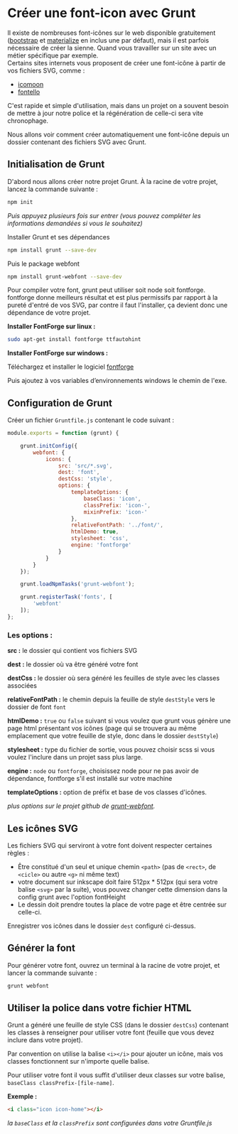 # Créer une font-icon avec Grunt

Il existe de nombreuses font-icônes sur le web disponible gratuitement ([bootstrap](https://getbootstrap.com) et [materialize](http://www.materializecss.com/) en inclus une par défaut), mais il est parfois nécessaire de créer la sienne. Quand vous travailler sur un site avec un métier spécifique par exemple.  
Certains sites internets vous proposent de créer une font-icône à partir de vos fichiers SVG, comme :

- [icomoon](https://icomoon.io/)
- [fontello](http://www.fontello.com/)

C'est rapide et simple d'utilisation, mais dans un projet on a souvent besoin de mettre à jour notre police et la régénération de celle-ci sera vite chronophage.

Nous allons voir comment créer automatiquement une font-icône depuis un dossier contenant des fichiers SVG avec Grunt.

## Initialisation de Grunt

D'abord nous allons créer notre projet Grunt. À la racine de votre projet, lancez la commande suivante :

```bash
npm init
```
*Puis appuyez plusieurs fois sur entrer (vous pouvez compléter les informations demandées si vous le souhaitez)*

Installer Grunt et ses dépendances

```bash
npm install grunt --save-dev
```

Puis le package webfont
```bash
npm install grunt-webfont --save-dev
```

Pour compiler votre font, grunt peut utiliser soit node soit fontforge.  
fontforge donne meilleurs résultat et est plus permissifs par rapport à la pureté d'entré de vos SVG, par contre il faut l'installer, ça devient donc une dépendance de votre projet.

**Installer FontForge sur linux :**

```bash
sudo apt-get install fontforge ttfautohint
```

**Installer FontForge sur windows :**

Téléchargez et installer le logiciel [fontforge](www.lien.fr)

Puis ajoutez à vos variables d’environnements windows le chemin de l'exe.

## Configuration de Grunt

Créer un fichier `Gruntfile.js` contenant le code suivant : 

```JavaScript
module.exports = function (grunt) {

    grunt.initConfig({
        webfont: {
            icons: {
                src: 'src/*.svg',
                dest: 'font',
                destCss: 'style',
                options: {
                    templateOptions: {
                        baseClass: 'icon',
                        classPrefix: 'icon-',
                        mixinPrefix: 'icon-'
                    },
                    relativeFontPath: '../font/',
                    htmlDemo: true,
                    stylesheet: 'css',
                    engine: 'fontforge'
                }
            }
        }
    });

    grunt.loadNpmTasks('grunt-webfont');

    grunt.registerTask('fonts', [
        'webfont'
    ]);
};
```
### Les options :

**src :** le dossier qui contient vos fichiers SVG

**dest :** le dossier où va être généré votre font
  
**destCss :** le dossier où sera généré les feuilles de style avec les classes associées

**relativeFontPath :** le chemin depuis la feuille de style `destStyle` vers le dossier de font `font`

**htmlDemo :** `true` ou `false` suivant si vous voulez que grunt vous génère une page html présentant vos icônes (page qui se trouvera au même emplacement que votre feuille de style, donc dans le dossier `destStyle`)

**stylesheet :** type du fichier de sortie, vous pouvez choisir scss si vous voulez l'inclure dans un projet sass plus large.

**engine :** `node` ou `fontforge`, choisissez node pour ne pas avoir de dépendance, fontforge s'il est installé sur votre machine

**templateOptions :** option de préfix et base de vos classes d'icônes.

*plus options sur le projet github de [grunt-webfont](https://github.com/sapegin/grunt-webfont).*

## Les icônes SVG

Les fichiers SVG qui serviront à votre font doivent respecter certaines règles :

- Être constitué d'un seul et unique chemin `<path>` (pas de `<rect>`, de `<cicle>` ou autre `<g>` ni même text)
- votre document sur inkscape doit faire 512px * 512px (qui sera votre balise `<svg>` par la suite), vous pouvez changer cette dimension dans la config grunt avec l'option fontHeight
- Le dessin doit prendre toutes la place de votre page et être centrée sur celle-ci.

Enregistrer vos icônes dans le dossier `dest` configuré ci-dessus.

## Générer la font

Pour générer votre font, ouvrez un terminal à la racine de votre projet, et lancer la commande suivante :

```bash
grunt webfont
```

## Utiliser la police dans votre fichier HTML

Grunt a généré une feuille de style CSS (dans le dossier `destCss`) contenant les classes à renseigner pour utiliser votre font (feuille que vous devez inclure dans votre projet).

Par convention on utilise la balise `<i></i>` pour ajouter un icône, mais vos classes fonctionnent sur n'importe quelle balise.

Pour utiliser votre font il vous suffit d'utiliser deux classes sur votre balise, `baseClass classPrefix-[file-name]`.

**Exemple :**

```html
<i class="icon icon-home"></i>
```

*la `baseClass` et la `classPrefix` sont configurées dans votre Gruntfile.js*





